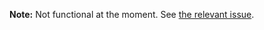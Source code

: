 **Note:** Not functional at the moment. See [the relevant issue](https://github.com/mohse-n/L7N_EtherLab/issues/1).
